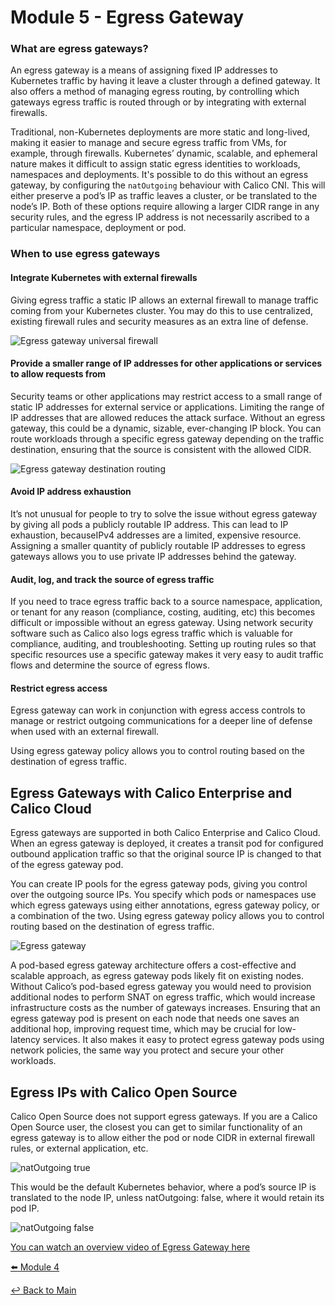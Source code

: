 # Module 5 - Egress Gateway

### What are egress gateways?

An egress gateway is a means of assigning fixed IP addresses to Kubernetes traffic by having it leave a cluster through a defined gateway.
It also offers a method of managing egress routing, by controlling which gateways egress traffic is routed through or by integrating with external firewalls.

Traditional, non-Kubernetes deployments are more static and long-lived, making it easier to manage and secure egress traffic from VMs, for example, through firewalls.
Kubernetes’ dynamic, scalable, and ephemeral nature makes it difficult to assign static egress identities to workloads, namespaces and deployments.
It's possible to do this without an egress gateway, by configuring the `natOutgoing` behaviour with Calico CNI.
This will either preserve a pod’s IP as traffic leaves a cluster, or be translated to the node’s IP.
Both of these options require allowing a larger CIDR range in any security rules, and the egress IP address is not necessarily ascribed to a particular namespace, deployment or pod.

### When to use egress gateways

#### Integrate Kubernetes with external firewalls

Giving egress traffic a static IP allows an external firewall to manage traffic coming from your Kubernetes cluster.
You may do this to use centralized, existing firewall rules and security measures as an extra line of defense.

![Egress gateway universal firewall](https://docs.tigera.io/assets/images/Universal-Firewall-Integration-diagram-76fe37102fbc1f4570c184f10666ee58.png)

#### Provide a smaller range of IP addresses for other applications or services to allow requests from

Security teams or other applications may restrict access to a small range of static IP addresses for external service or applications.
Limiting the range of IP addresses that are allowed reduces the attack surface.
Without an egress gateway, this could be a dynamic, sizable, ever-changing IP block.
You can route workloads through a specific egress gateway depending on the traffic destination, ensuring that the source is consistent with the allowed CIDR.

![Egress gateway destination routing](https://docs.tigera.io/assets/images/Destination-Based-Routing-diagram-3b7d1faf05040a89c91c54b4e7fe2b55.png)

#### Avoid IP address exhaustion

It’s not unusual for people to try to  solve the issue without egress gateway by giving all pods a publicly routable IP address. 
This can lead to IP exhaustion, becauseIPv4 addresses are a limited, expensive resource.
Assigning a smaller quantity of publicly routable IP addresses to egress gateways allows you to use private IP addresses behind the gateway.

#### Audit, log, and track the source of egress traffic

If you need to trace egress traffic back to a source namespace, application, or tenant for any reason (compliance, costing, auditing, etc) this becomes difficult or impossible without an egress gateway.
Using network security software such as Calico also logs egress traffic which is valuable for compliance, auditing, and troubleshooting.
Setting up routing rules so that specific resources use a specific gateway makes it very easy to audit traffic flows and determine the source of egress flows.

#### Restrict egress access

Egress gateway can work in conjunction with egress access controls to manage or restrict outgoing communications for a deeper line of defense when used with an external firewall.

Using egress gateway policy allows you to control routing based on the destination of egress traffic.

## Egress Gateways with Calico Enterprise and Calico Cloud

Egress gateways are supported in both Calico Enterprise and Calico Cloud.
When an egress gateway is deployed, it creates a transit pod for configured outbound application traffic so that the original source IP is changed to that of the egress gateway pod.

You can create IP pools for the egress gateway pods, giving you control over the outgoing source IPs.
You specify which pods or namespaces use which egress gateways using either annotations, egress gateway policy, or a combination of the two.
Using egress gateway policy allows you to control routing based on the destination of egress traffic.

![Egress gateway](https://docs.tigera.io/assets/images/egress-gateway-9dbf88dca38f5f3b971314137b207079.png)

A pod-based egress gateway architecture offers a cost-effective and scalable approach, as egress gateway pods likely fit on existing nodes.
Without Calico’s pod-based egress gateway you would need to provision additional nodes to perform SNAT on egress traffic, which would increase infrastructure costs as the number of gateways increases.
Ensuring that an egress gateway pod is present on each node that needs one saves an additional hop, improving request time, which may be crucial for low-latency services.
It also makes it easy to protect egress gateway pods using network policies, the same way you protect and secure your other workloads.

## Egress IPs with Calico Open Source

Calico Open Source does not support egress gateways.
If you are a Calico Open Source user, the closest you can get to similar functionality of an egress gateway is to allow either the pod or node CIDR in external firewall rules, or external application, etc.

![natOutgoing true](https://docs.tigera.io/assets/images/natoutgoing-true-4dea97d9b7c5538513b2d2893b2c4ced.png)

This would be the default Kubernetes behavior, where a pod’s source IP is translated  to the node IP, unless natOutgoing: false, where it would retain its pod IP.

![natOutgoing false](https://docs.tigera.io/assets/images/natoutgoing-false-b328316e7464801959e6bc37316cbd10.png)

[You can watch an overview video of Egress Gateway here](https://app.arcade.software/share/uaSF22l4ImQejXnqX2EA)

[:arrow_left: Module 4](module-4.md) 

[:leftwards_arrow_with_hook: Back to Main](../readme.md)